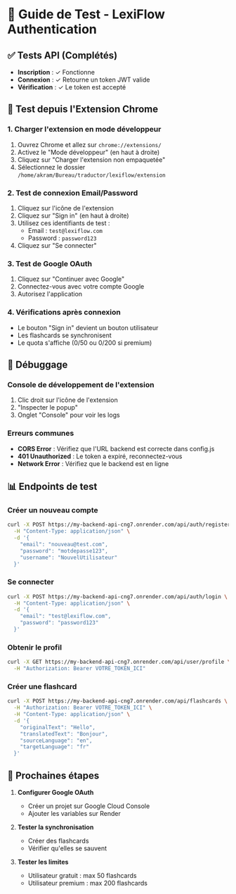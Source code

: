 # 🧪 Guide de Test - LexiFlow Authentication

## ✅ Tests API (Complétés)
- **Inscription** : ✓ Fonctionne
- **Connexion** : ✓ Retourne un token JWT valide
- **Vérification** : ✓ Le token est accepté

## 📱 Test depuis l'Extension Chrome

### 1. Charger l'extension en mode développeur
1. Ouvrez Chrome et allez sur `chrome://extensions/`
2. Activez le "Mode développeur" (en haut à droite)
3. Cliquez sur "Charger l'extension non empaquetée"
4. Sélectionnez le dossier `/home/akram/Bureau/traductor/lexiflow/extension`

### 2. Test de connexion Email/Password
1. Cliquez sur l'icône de l'extension
2. Cliquez sur "Sign in" (en haut à droite)
3. Utilisez ces identifiants de test :
   - Email : `test@lexiflow.com`
   - Password : `password123`
4. Cliquez sur "Se connecter"

### 3. Test de Google OAuth
1. Cliquez sur "Continuer avec Google"
2. Connectez-vous avec votre compte Google
3. Autorisez l'application

### 4. Vérifications après connexion
- Le bouton "Sign in" devient un bouton utilisateur
- Les flashcards se synchronisent
- Le quota s'affiche (0/50 ou 0/200 si premium)

## 🔧 Débuggage

### Console de développement de l'extension
1. Clic droit sur l'icône de l'extension
2. "Inspecter le popup"
3. Onglet "Console" pour voir les logs

### Erreurs communes
- **CORS Error** : Vérifiez que l'URL backend est correcte dans config.js
- **401 Unauthorized** : Le token a expiré, reconnectez-vous
- **Network Error** : Vérifiez que le backend est en ligne

## 📊 Endpoints de test

### Créer un nouveau compte
```bash
curl -X POST https://my-backend-api-cng7.onrender.com/api/auth/register \
  -H "Content-Type: application/json" \
  -d '{
    "email": "nouveau@test.com",
    "password": "motdepasse123",
    "username": "NouvelUtilisateur"
  }'
```

### Se connecter
```bash
curl -X POST https://my-backend-api-cng7.onrender.com/api/auth/login \
  -H "Content-Type: application/json" \
  -d '{
    "email": "test@lexiflow.com",
    "password": "password123"
  }'
```

### Obtenir le profil
```bash
curl -X GET https://my-backend-api-cng7.onrender.com/api/user/profile \
  -H "Authorization: Bearer VOTRE_TOKEN_ICI"
```

### Créer une flashcard
```bash
curl -X POST https://my-backend-api-cng7.onrender.com/api/flashcards \
  -H "Authorization: Bearer VOTRE_TOKEN_ICI" \
  -H "Content-Type: application/json" \
  -d '{
    "originalText": "Hello",
    "translatedText": "Bonjour",
    "sourceLanguage": "en",
    "targetLanguage": "fr"
  }'
```

## 🚀 Prochaines étapes

1. **Configurer Google OAuth**
   - Créer un projet sur Google Cloud Console
   - Ajouter les variables sur Render

2. **Tester la synchronisation**
   - Créer des flashcards
   - Vérifier qu'elles se sauvent

3. **Tester les limites**
   - Utilisateur gratuit : max 50 flashcards
   - Utilisateur premium : max 200 flashcards